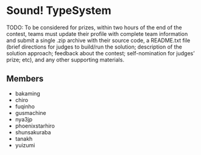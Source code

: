 # Sound! TypeSystem

TODO: To be considered for prizes, within two hours of the end of the contest, teams must update their
profile with complete team information and submit a single .zip archive with their source code,
a README.txt file (brief directions for judges to build/run the solution; description of the solution approach;
feedback about the contest; self-nomination for judges’ prize; etc), and any other
supporting materials.

## Members

- bakaming
- chiro
- fuqinho
- gusmachine
- nya3jp
- phoenixstarhiro
- shunsakuraba
- tanakh
- yuizumi



